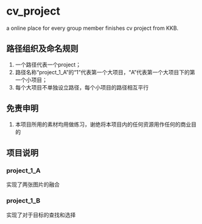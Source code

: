 # cv_project
a online place for every group member finishes cv project from KKB.


## 路径组织及命名规则
1. 一个路径代表一个project；
2. 路径名称“project_1_A”的“1”代表第一个大项目，“A”代表第一个大项目下的第一个小项目；
3. 每个大项目不单独设立路径，每个小项目的路径相互平行


## 免责申明
1. 本项目所用的素材均用做练习，谢绝将本项目内的任何资源用作任何的商业目的


## 项目说明
### project_1_A
实现了两张图片的融合

### project_1_B
实现了对于目标的查找和选择
